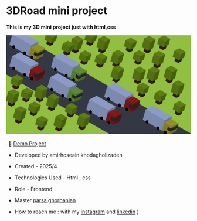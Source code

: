 # 3DRoad mini project

**This is my 3D mini project just with html,css**

![viewfinal](https://github.com/amirhoseain-khodagholizadeh-web/3Droad/blob/main/assets/stylesheet/Capture.JPG)



-🔗 [Demo Project](https://amirhoseain-khodagholizadeh-web.github.io/3Droad/)

- Developed by amirhoseain khodagholizadeh

- Created - 2025/4

- Technologies Used - Html , css 

- Role - Frontend

- Master [parsa ghorbanian](https://github.com/parsaGhorbanian)

- How to reach me : with my [instagram](https://instagram.com/amirhoseain_kh.dev) and [linkedin](https://www.linkedin.com/in/amirhoseain-khodagholizadeh-web/)
)

